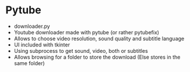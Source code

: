 # Pytube
- downloader.py 
- Youtube downloader made with pytube (or rather pytubefix)
- Allows to choose video resolution, sound quality and subtitle language
- UI included with tkinter
- Using subprocess to get sound, video, both or subtitles
- Allows browsing for a folder to store the download (Else stores in the same folder) 
